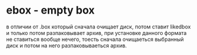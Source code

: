 # ebox - empty box
в отличии от .box который сначала очищает диск,
потом ставит likedbox и только потом разпаковывает архив,
при установке данного формата не ставиться вообще нечего,
тоесть сначала очищаеться выбранный диск и потом на него разпаковываеться архив.